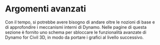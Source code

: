 # Argomenti avanzati

Con il tempo, si potrebbe avere bisogno di andare oltre le nozioni di base e di approfondire i meccanismi interni di Dynamo. Nelle pagine di questa sezione è fornito uno schema per sbloccare le funzionalità avanzate di Dynamo for Civil 3D, in modo da portare i grafici al livello successivo.
